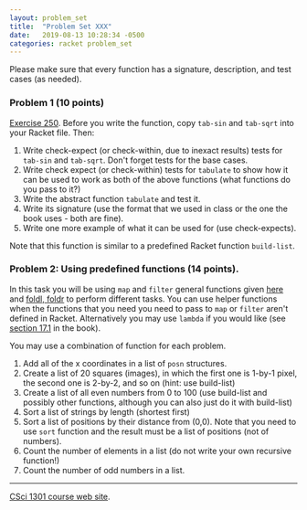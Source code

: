 ```yaml
---
layout: problem_set
title:  "Problem Set XXX"
date:   2019-08-13 10:28:34 -0500
categories: racket problem_set
---
```


Please make sure that every function has a signature, description, and
test cases (as needed).

### Problem 1 (10 points)

[Exercise
250](https://htdp.org/2019-02-24/part_three.html#%28counter._%28exercise._ex~3aabs-tabulate%29%29).
Before you write the function, copy `tab-sin` and `tab-sqrt` into your
Racket file. Then:

1.  Write check-expect (or check-within, due to inexact results) tests
    for `tab-sin` and `tab-sqrt`. Don\'t forget tests for the base
    cases.
2.  Write check expect (or check-within) tests for `tabulate` to show
    how it can be used to work as both of the above functions (what
    functions do you pass to it?)
3.  Write the abstract function `tabulate` and test it.
4.  Write its signature (use the format that we used in class or the one
    the book uses - both are fine).
5.  Write one more example of what it can be used for (use
    check-expects).

Note that this function is similar to a predefined Racket function
`build-list`.

### Problem 2: Using predefined functions (14 points).

In this task you will be using `map` and `filter` general functions
given
[here](https://htdp.org/2019-02-24/part_three.html#%28part._ch~3a3use%29)
and [foldl,
foldr](https://htdp.org/2019-02-24/part_three.html#%28counter._%28figure._fig~3aisl-ho-list2%29%29)
to perform different tasks. You can use helper functions when the
functions that you need you need to pass to `map` or `filter` aren\'t
defined in Racket. Alternatively you may use `lambda` if you would like
(see [section
17.1](https://htdp.org/2019-02-24/part_three.html#%28part._sec~3aint-lambda%29)
in the book).

You may use a combination of function for each problem.

1.  Add all of the x coordinates in a list of `posn` structures.
2.  Create a list of 20 squares (images), in which the first one is
    1-by-1 pixel, the second one is 2-by-2, and so on (hint: use
    build-list)
3.  Create a list of all even numbers from 0 to 100 (use build-list and
    possibly other functions, although you can also just do it with
    build-list)
4.  Sort a list of strings by length (shortest first)
5.  Sort a list of positions by their distance from (0,0). Note that you
    need to use `sort` function and the result must be a list of
    positions (not of numbers).
6.  Count the number of elements in a list (do not write your own
    recursive function!)
7.  Count the number of odd numbers in a list.

------------------------------------------------------------------------

[CSci 1301 course web site](../index.html).
